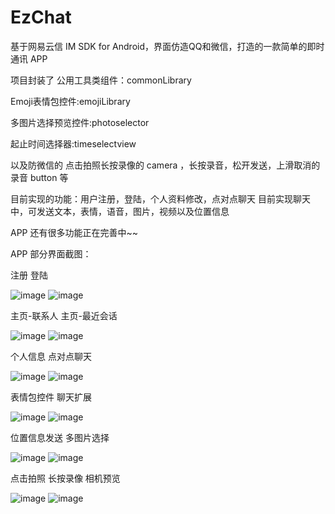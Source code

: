 # EzChat
基于网易云信 IM SDK for Android，界面仿造QQ和微信，打造的一款简单的即时通讯 APP

项目封装了
公用工具类组件：commonLibrary 

Emoji表情包控件:emojiLibrary

多图片选择预览控件:photoselector

起止时间选择器:timeselectview

以及防微信的 点击拍照长按录像的 camera ，长按录音，松开发送，上滑取消的录音 button 等

目前实现的功能：用户注册，登陆，个人资料修改，点对点聊天
目前实现聊天中，可发送文本，表情，语音，图片，视频以及位置信息

APP 还有很多功能正在完善中~~

APP 部分界面截图：

注册                                        登陆

![image](imges/register.png)                ![image](imges/login.png)


主页-联系人                                  主页-最近会话
                                          
![image](imges/main_contract.png)           ![image](imges/mian_recent.png)


个人信息                                      点对点聊天

![image](imges/person_info.png)             ![image](imges/messge_list.png)


表情包控件                                    聊天扩展

![image](imges/layout_emoji.png)            ![image](imges/layout_ex.png)


位置信息发送                                   多图片选择

![image](imges/layout_sel_loc.png)           ![image](imges/image_selector.png)

点击拍照 长按录像                               相机预览

![image](imges/camera.png)                   ![image](imges/camera_preview.png)

